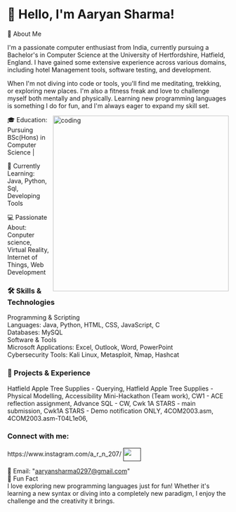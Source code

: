 <h1 align = "centre"> 👋 Hello, I'm Aaryan Sharma!</h1>

🌟 About Me

I'm a passionate computer enthusiast from India, currently pursuing a Bachelor's in Computer Science at the University of Hertfordshire, Hatfield, England. I have gained some extensive experience across various domains, including hotel Management tools, software testing, and development.

When I'm not diving into code or tools, you'll find me meditating, trekking, or exploring new places. I'm also a fitness freak and love to challenge myself both mentally and physically. Learning new programming languages is something I do for fun, and I'm always eager to expand my skill set.

<img align = "right" alt = "coding" width = "400" src = "https://camo.githubusercontent.com/88adc7c88c9d3dba7479020846ed35d13410e3707c7f149e1c6140cc6beaef9a/68747470733a2f2f70687973696373677572756b756c2e66696c65732e776f726470726573732e636f6d2f323031392f30322f6368617261637465722d312e676966"> 

 🎓 Education: Pursuing BSc(Hons) in Computer Science |
 
 🌱 Currently Learning: Java, Python, Sql, Developing Tools 

 💻 Passionate About: Conputer science, Virtual Reality, Internet of Things, Web Development

<h3 align = "left"> 🛠 Skills & Technologies </h3>

Programming & Scripting <br>
Languages: Java, Python, HTML, CSS, JavaScript, C <br>
Databases: MySQL <br>
Software & Tools <br>
Microsoft Applications: Excel, Outlook, Word, PowerPoint <br>
Cybersecurity Tools: Kali Linux, Metasploit, Nmap, Hashcat <br>

<h3 align = "left"> 🚀 Projects & Experience </h3>
Hatfield Apple Tree Supplies - Querying,
Hatfield Apple Tree Supplies - Physical Modelling,
Accessibility Mini-Hackathon (Team work),
CW1 - ACE reflection assignment,
Advance SQL - CW,
Cwk 1A STARS - main submission,
Cwk1A STARS - Demo notification ONLY,
4COM2003.asm,
4COM2003.asm-T04L1e06, 

<h3 align="left">Connect with me:</h3>
<p align="left"> https://www.instagram.com/a_r_n_207/
<a href="" target="blank"><img align="center" src="https://raw.githubusercontent.com/rahuldkjain/github-profile-readme-generator/master/src/images/icons/Social/instagram.svg" alt="" height="30" width="40" /></a>
</p>


📧 Email: "aaryansharma0297@gmail.com" <br>
🎉 Fun Fact <br>
I love exploring new programming languages just for fun! Whether it's learning a new syntax or diving into a completely new paradigm, I enjoy the challenge and the creativity it brings.
